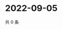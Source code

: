 # 2022-09-05

共 0 条

<!-- BEGIN WEIBO -->
<!-- 最后更新时间 Mon Sep 05 2022 16:19:49 GMT+0800 (China Standard Time) -->

<!-- END WEIBO -->
